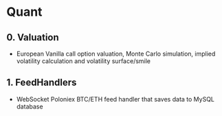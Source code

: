 # Quant

## 0. Valuation

 - European Vanilla call option valuation, Monte Carlo simulation, implied volatility calculation and volatility surface/smile


## 1. FeedHandlers

 - WebSocket Poloniex BTC/ETH feed handler that saves data to MySQL database  
